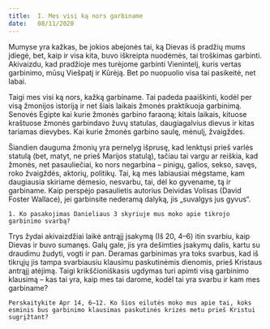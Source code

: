 ```yaml
---
title:  I. Mes visi ką nors garbiname
date:   08/11/2020
---
```


Mumyse yra kažkas, be jokios abejonės tai, ką Dievas iš pradžių mums įdiegė, bet, kaip ir visa kita, buvo iškreipta nuodėmės, tai troškimas garbinti. Akivaizdu, kad pradžioje mes turėjome garbinti Vienintelį, kuris vertas garbinimo, mūsų Viešpatį ir Kūrėją. Bet po nuopuolio visa tai pasikeitė, net labai.

Taigi mes visi ką nors, kažką garbiname. Tai padeda paaiškinti, kodėl per visą žmonijos istoriją ir net šiais laikais žmonės praktikuoja garbinimą. Senovės Egipte kai kurie žmonės garbino faraoną; kitais laikais, kituose kraštuose žmonės garbindavo žuvų statulas, daugiagalvius dievus ir kitas tariamas dievybes. Kai kurie žmonės garbino saulę, mėnulį, žvaigždes.

Šiandien dauguma žmonių yra pernelyg išprusę, kad lenktųsi prieš varlės statulą (bet, matyt, ne prieš Marijos statulą), tačiau tai vargu ar reiškia, kad žmonės, net pasauliečiai, ko nors negarbina – pinigų, galios, sekso, savęs, roko žvaigždės, aktorių, politikų. Tai, ką mes labiausiai mėgstame, kam daugiausia skiriame dėmesio, nesvarbu, tai, dėl ko gyvename, tą ir garbiname. Kaip perspėjo pasaulietis autorius Deividas Volisas (David Foster Wallace), jei garbinsite nederamą dalyką, jis „suvalgys jus gyvus“.

`1. Ko pasakojimas Danieliaus 3 skyriuje mus moko apie tikrojo garbinimo svarbą?`
														
Trys žydai akivaizdžiai laikė antrąjį įsakymą (Iš 20, 4–6) itin svarbiu, kaip Dievas ir buvo sumanęs. Galų gale, jis yra dešimties įsakymų dalis, kartu su draudimu žudyti, vogti ir pan. Deramas garbinimas yra toks svarbus, kad iš tikrųjų jis tampa svarbiausiu klausimu paskutinėmis dienomis, prieš Kristaus antrąjį atėjimą. Taigi krikščioniškasis ugdymas turi apimti visą garbinimo klausimą – kas tai yra, kaip mes tai darome, kodėl tai yra svarbu ir kam mes garbiname?

`Perskaitykite Apr 14, 6–12. Ko šios eilutės moko mus apie tai, koks esminis bus garbinimo klausimas paskutinės krizės metu prieš Kristui sugrįžtant?` 